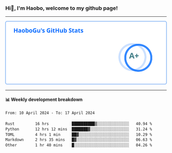 <!--<h2 align="center"> Hi👋, I'm Haobo, welcome to my github page! </h2>-->
### Hi👋, I'm Haobo, welcome to my github page!
-------

<img href="https://github.com/HaoboGu" src="assets/stats.svg" alt="github stats" /> 

-------

#### 📊 **Weekly development breakdown**
<!--START_SECTION:waka-->

```txt
From: 10 April 2024 - To: 17 April 2024

Rust         16 hrs          ██████████▒░░░░░░░░░░░░░░   40.94 %
Python       12 hrs 12 mins  ███████▓░░░░░░░░░░░░░░░░░   31.24 %
TOML         4 hrs 1 min     ██▓░░░░░░░░░░░░░░░░░░░░░░   10.29 %
Markdown     2 hrs 35 mins   █▓░░░░░░░░░░░░░░░░░░░░░░░   06.63 %
Other        1 hr 40 mins    █░░░░░░░░░░░░░░░░░░░░░░░░   04.26 %
```

<!--END_SECTION:waka-->
<!--
backup url: https://github-readme-status-dusky-ten.vercel.app/api?username=HaoboGu&count_private=true&show_icons=true&theme=transparent&border_color=2f80ed
-->
<!--
**HaoboGu/HaoboGu** is a ✨ _special_ ✨ repository because its `README.md` (this file) appears on your GitHub profile.

Here are some ideas to get you started:

- 🔭 I’m currently working on AI-assisted programming tools
- 🌱 I’m currently learning ...
- 👯 I’m looking to collaborate on ...
- 🤔 I’m looking for help with ...
- 💬 Ask me about ...
- 📫 How to reach me: ...
- 😄 Pronouns: ...
- ⚡ Fun fact: ...
-->
